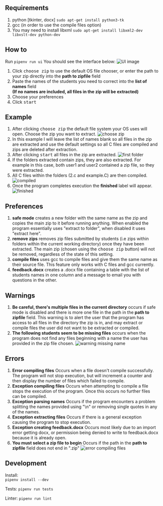 ## Requirements
1. python [tkinter, docx]
    ```sudo apt-get install python3-tk```
2. gcc (in order to use the compile files option)
3. You may need to install libxml
    ```sudo apt-get install libxml2-dev libxslt-dev python-dev```


## How to
Run ```pipenv run ui``` You should see the interface below:
![UI image](.github/imagesUI.PNG)

1. Click <kbd>choose zip</kbd> to use the default OS file chooser, or enter the path to your zip directly into the **path to zipfile** field
2. Paste the names of the students you need to correct into the **list of names** field  
 **(If no names are included, all files in the zip will be extracted)**
3. Choose your preferences
4. Click <kbd>start</kbd>

## Example
1. After clicking <kbd>choose zip</kbd> the default file system your OS uses will open. Choose the zip you want to extract.
![choose zip](.github/imageschoose_zip.PNG)
2. In this example I will leave the list of names blank so all files in the zip are extracted and use the default settings so all C files are compiled and zips are deleted after extraction.
4. After clicking <kbd>start</kbd> all files in the zip are extracted.
![first folder](.github/imagesfirst_folder.PNG)
5. If the folders extracted contain zips, they are also extracted. For example in this case, both user1 and user2 contained a zip file, so they were extracted.
6. All C files within the folders (2.c and example.C) are then compiled.
![compiled](.github/imagescompiled.PNG) 
7. Once the program completes execution the **finished** label will appear.
![finished](.github/imagessuccess.PNG) 

## Preferences
1. **safe mode** creates a new folder with the same name as the zip and copies the main zip to it before running anything. When enabled the program essentially uses "extract to folder", when disabled it uses "extract here".
2. **remove zips** removes zip files submitted by students (i.e zips within folders within the current working directory) once they have been extracted. The main zip (chosen using the <kbd>choose zip</kbd> button) will not be removed, regardless of the state of this setting.
3. **compile files** uses gcc to compile files and give them the same name as their source file. This feature only works with C files and gcc currently.
4. **feedback.docx** creates a .docx file containing a table with the list of students names in one column and a message to email you with questions in the other. 

## Warnings
1. **Be careful, there's multiple files in the current directory** occurs if safe mode is disabled and there is more one file in the path in the **path to zipfile** field. This warning is to alert the user that the program has access to all files in the directory the zip is in, and may extract or compile files the user did not want to be extracted or compiled.
2. **The following students seem to be missing files** occurs when the program does not find any files beginning with a name the user has provided in the zip file chosen.
![warning missing name](.github/imageswarning.PNG)
 

## Errors
1. **Error compiling files** Occurs when a file doesn't compile successfully. The program will not stop execution, but will increment a counter and then display the number of files which failed to compile.
2. **Exception compiling files** Occurs when attempting to compile a file stops the execution of the program. Once this occurs no further files can be compiled.
3. **Exception parsing names** Occurs if the program encounters a problem splitting the names provided using "\n" or removing single quotes in any of the names.
4. **Exception extracting files** Occurs if there is a general exception causing the program to stop execution.
5. **Exception creating feedback.docx** Occurs most likely due to an import error getting docx, or permission being denied to write to feedback.docx because it is already open.
6. **You must select a zip file to begin** Occurs if the path in the **path to zipfile** field does not end in ".zip"
![error compiling files](.github/imageserror.PNG)


## Development
Install:  
```pipenv install --dev```

Tests:
```pipenv run tests```

Linter:
```pipenv run lint```